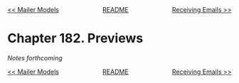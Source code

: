 <div>
<div style='float: left'><a href='ch181-mailer-models.md'>&lt;&lt; Mailer Models</a></div>
<div style='float: right'><a href='ch183-receiving-emails.md'>Receiving Emails &gt;&gt;</a></div>
<div style='float: inline-auto;text-align:center'><a href='README.md'>README</a></div>
<div style="clear: both"></div>
</div>

# Chapter 182. Previews

*Notes forthcoming*

<div>
<div style='float: left'><a href='ch181-mailer-models.md'>&lt;&lt; Mailer Models</a></div>
<div style='float: right'><a href='ch183-receiving-emails.md'>Receiving Emails &gt;&gt;</a></div>
<div style='float: inline-auto;text-align:center'><a href='README.md'>README</a></div>
<div style="clear: both"></div>
</div>